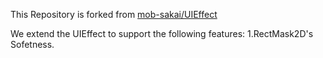 This Repository is forked from [mob-sakai/UIEffect](https://github.com/mob-sakai/UIEffect/)

We extend the UIEffect to support the following features:
    1.RectMask2D's Sofetness.
